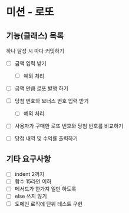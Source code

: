 # 미션 - 로또

## 기능(클래스) 목록

하나 달성 시 마다 커밋하기

- [ ] 금액 입력 받기
    - [ ] 예외 처리
- [ ] 금액 만큼 로또 발행 하기
- [ ] 당첨 번호와 보너스 번호 입력 받기
    - [ ] 예외 처리
- [ ] 사용자가 구매한 로또 번호와 당첨 번호를 비교하기
- [ ] 당첨 내역 및 수익률 출력하기


[//]: # (- [ ] 로또 객체 구현 - Lotto &#40;제공됨&#41;)

[//]: # (  - [ ] 로또 번호 List 저장)

[//]: # ()
[//]: # (- [ ] 로또 번호 발급 기계 객체 구현 - LottoMachine)

[//]: # (  - [ ] 로또 랜덤 번호로 Lotto 객체 생성 기능)

[//]: # (  - [ ] 로또 여러개 저장하는 기능)

[//]: # ()
[//]: # (- [ ] 로또 번호를 분석하는 객체 구현 - LottoAnalyzer)

[//]: # (  - [ ] 당첨 번호와 보너스 번호 입력 기능 구현)

[//]: # (  - [ ] 로또 번호 배열을 받아서 분석하고 수익률을 반환하는 기능 구현)

[//]: # (  - [ ] 당첨 번호와 보너스 번호 입력을 검사하는 기능)

[//]: # ()
[//]: # (- [ ] 게임을 진행하는 객체 구현 - LottoGame)

[//]: # (  - [ ] 구입금액 입력 받아서 LottoMachine 에 전달)

[//]: # (  - [ ] LottoMachine 에서 나온 로또 배열을 LottoAnalyze에 전달)

[//]: # (  - [ ] LottoAnalyzer에서 나온 결과를 출력하는 기능)

[//]: # (  - [ ] 로또 구입 금액 입력을 검사하고 에러 메세지 출력하는 기능)

[//]: # ()
[//]: # (- [ ] 로또 등수 enum 객체 구현 - LottoWin)

## 기타 요구사항

- [ ] indent 2까지
- [ ] 함수 15라인 이하
- [ ] 메서드가 한가지 일만 하도록
- [ ] else 쓰지 않기
- [ ] 도메인 로직에 단위 테스트 구현
